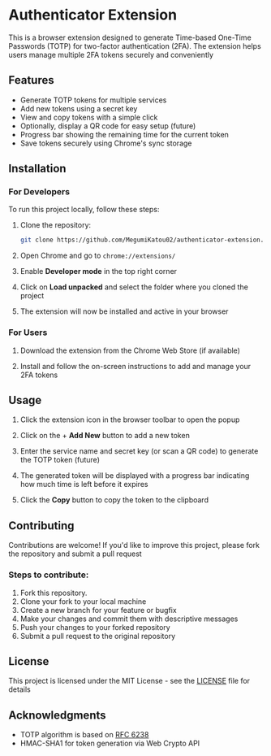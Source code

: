 # Authenticator Extension

This is a browser extension designed to generate Time-based One-Time Passwords (TOTP) for two-factor authentication (2FA). The extension helps users manage multiple 2FA tokens securely and conveniently

## Features

- Generate TOTP tokens for multiple services
- Add new tokens using a secret key
- View and copy tokens with a simple click
- Optionally, display a QR code for easy setup (future)
- Progress bar showing the remaining time for the current token
- Save tokens securely using Chrome's sync storage

## Installation

### For Developers

To run this project locally, follow these steps:

1. Clone the repository:

   ```bash
   git clone https://github.com/MegumiKatou02/authenticator-extension.git
   ```
2. Open Chrome and go to `chrome://extensions/`

3. Enable **Developer mode** in the top right corner

4. Click on **Load unpacked** and select the folder where you cloned the project

5. The extension will now be installed and active in your browser

### For Users
1. Download the extension from the Chrome Web Store (if available)

2. Install and follow the on-screen instructions to add and manage your 2FA tokens

## Usage
1. Click the extension icon in the browser toolbar to open the popup

2. Click on the + **Add New** button to add a new token

3. Enter the service name and secret key (or scan a QR code) to generate the TOTP token (future)

4. The generated token will be displayed with a progress bar indicating how much time is left before it expires

5. Click the **Copy** button to copy the token to the clipboard

## Contributing
Contributions are welcome! If you'd like to improve this project, please fork the repository and submit a pull request

### Steps to contribute:
1. Fork this repository.
2. Clone your fork to your local machine
3. Create a new branch for your feature or bugfix
4. Make your changes and commit them with descriptive messages
5. Push your changes to your forked repository
6. Submit a pull request to the original repository
## License
This project is licensed under the MIT License - see the [LICENSE](https://github.com/MegumiKatou02/authenticator-extension/blob/main/LICENSE) file for details

## Acknowledgments
- TOTP algorithm is based on [RFC 6238](https://datatracker.ietf.org/doc/html/rfc6238)
- HMAC-SHA1 for token generation via Web Crypto API